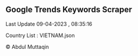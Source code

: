 

## Google Trends Keywords Scraper 
 
Last Update 09-04-2023 , 08:35:16

Country List :
VIETNAM.json



© Abdul Muttaqin 
